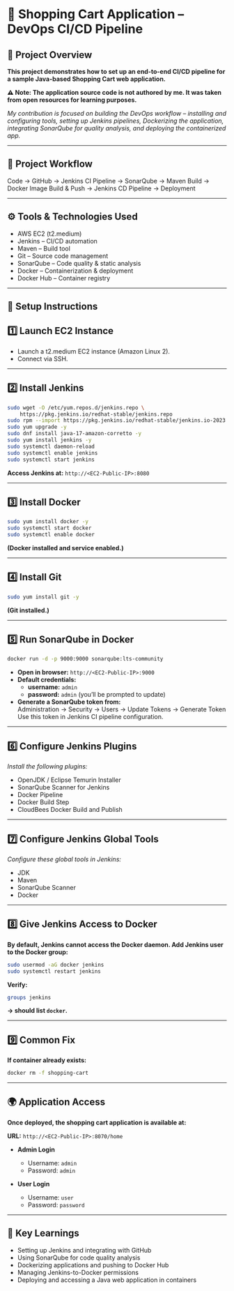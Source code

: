 # 🛒 Shopping Cart Application – DevOps CI/CD Pipeline

## 📌 Project Overview
**This project demonstrates how to set up an end-to-end CI/CD pipeline for a sample Java-based Shopping Cart web application.**

**⚠️ Note: The application source code is not authored by me. It was taken from open resources for learning purposes.**

*My contribution is focused on building the DevOps workflow – installing and configuring tools, setting up Jenkins pipelines, Dockerizing the application, integrating SonarQube for quality analysis, and deploying the containerized app.*

________________________________________

## 📌 Project Workflow
Code → GitHub → Jenkins CI Pipeline → SonarQube → Maven Build → Docker Image Build & Push → Jenkins CD Pipeline → Deployment

________________________________________

## ⚙️ Tools & Technologies Used
- AWS EC2 (t2.medium)
- Jenkins – CI/CD automation
- Maven – Build tool
- Git – Source code management 
- SonarQube – Code quality & static analysis
- Docker – Containerization & deployment
- Docker Hub – Container registry

________________________________________

## 🚀 Setup Instructions

## 1️⃣ Launch EC2 Instance
- Launch a t2.medium EC2 instance (Amazon Linux 2). 
- Connect via SSH.

________________________________________

## 2️⃣ Install Jenkins
~~~bash
sudo wget -O /etc/yum.repos.d/jenkins.repo \
    https://pkg.jenkins.io/redhat-stable/jenkins.repo
sudo rpm --import https://pkg.jenkins.io/redhat-stable/jenkins.io-2023.key
sudo yum upgrade -y
sudo dnf install java-17-amazon-corretto -y
sudo yum install jenkins -y
sudo systemctl daemon-reload
sudo systemctl enable jenkins
sudo systemctl start jenkins
~~~
**Access Jenkins at:** `http://<EC2-Public-IP>:8080`

________________________________________

## 3️⃣ Install Docker
~~~bash
sudo yum install docker -y
sudo systemctl start docker
sudo systemctl enable docker
~~~
**(Docker installed and service enabled.)**

________________________________________

## 4️⃣ Install Git
~~~bash
sudo yum install git -y
~~~
**(Git installed.)**

________________________________________

## 5️⃣ Run SonarQube in Docker
~~~bash
docker run -d -p 9000:9000 sonarqube:lts-community
~~~
- **Open in browser:** `http://<EC2-Public-IP>:9000`  
- **Default credentials:**  
  - **username:** `admin`  
  - **password:** `admin` (you’ll be prompted to update)  
- **Generate a SonarQube token from:**  
    Administration → Security → Users → Update Tokens → Generate Token
    Use this token in Jenkins CI pipeline configuration.

________________________________________

## 6️⃣ Configure Jenkins Plugins
 *Install the following plugins:* 
- OpenJDK / Eclipse Temurin Installer
- SonarQube Scanner for Jenkins
- Docker Pipeline  
- Docker Build Step
- CloudBees Docker Build and Publish

________________________________________

## 7️⃣ Configure Jenkins Global Tools
 *Configure these global tools in Jenkins:*
- JDK
- Maven  
- SonarQube Scanner
- Docker

________________________________________

## 8️⃣ Give Jenkins Access to Docker
**By default, Jenkins cannot access the Docker daemon. Add Jenkins user to the Docker group:**  
~~~bash
sudo usermod -aG docker jenkins
sudo systemctl restart jenkins
~~~
**Verify:**  
~~~bash
groups jenkins
~~~
**→ should list `docker`.**

________________________________________

## 9️⃣ Common Fix
**If container already exists:**  
~~~bash
docker rm -f shopping-cart
~~~

________________________________________

## 🌍 Application Access
**Once deployed, the shopping cart application is available at:**  

**URL:** `http://<EC2-Public-IP>:8070/home`

- **Admin Login**  
  - Username: `admin`  
  - Password: `admin`

- **User Login**  
  - Username: `user`  
  - Password: `password`

________________________________________

## 📖 Key Learnings
- Setting up Jenkins and integrating with GitHub 
- Using SonarQube for code quality analysis 
- Dockerizing applications and pushing to Docker Hub
- Managing Jenkins-to-Docker permissions
- Deploying and accessing a Java web application in containers
